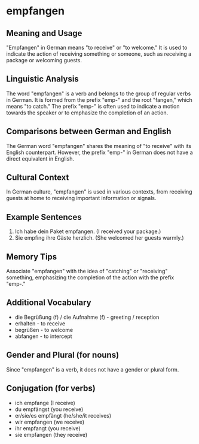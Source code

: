 # empfangen
## Meaning and Usage
"Empfangen" in German means "to receive" or "to welcome." It is used to indicate the action of receiving something or someone, such as receiving a package or welcoming guests.

## Linguistic Analysis
The word "empfangen" is a verb and belongs to the group of regular verbs in German. It is formed from the prefix "emp-" and the root "fangen," which means "to catch." The prefix "emp-" is often used to indicate a motion towards the speaker or to emphasize the completion of an action. 

## Comparisons between German and English
The German word "empfangen" shares the meaning of "to receive" with its English counterpart. However, the prefix "emp-" in German does not have a direct equivalent in English.

## Cultural Context
In German culture, "empfangen" is used in various contexts, from receiving guests at home to receiving important information or signals.

## Example Sentences
1. Ich habe dein Paket empfangen. (I received your package.)
2. Sie empfing ihre Gäste herzlich. (She welcomed her guests warmly.)

## Memory Tips
Associate "empfangen" with the idea of "catching" or "receiving" something, emphasizing the completion of the action with the prefix "emp-."

## Additional Vocabulary
- die Begrüßung (f) / die Aufnahme (f) - greeting / reception
- erhalten - to receive
- begrüßen - to welcome
- abfangen - to intercept

## Gender and Plural (for nouns)
Since "empfangen" is a verb, it does not have a gender or plural form.

## Conjugation (for verbs)
- ich empfange (I receive)
- du empfängst (you receive)
- er/sie/es empfängt (he/she/it receives)
- wir empfangen (we receive)
- ihr empfangt (you receive)
- sie empfangen (they receive)